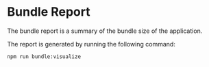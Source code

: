 # Bundle Report

The bundle report is a summary of the bundle size of the application.

The report is generated by running the following command:

```bash
npm run bundle:visualize
```
